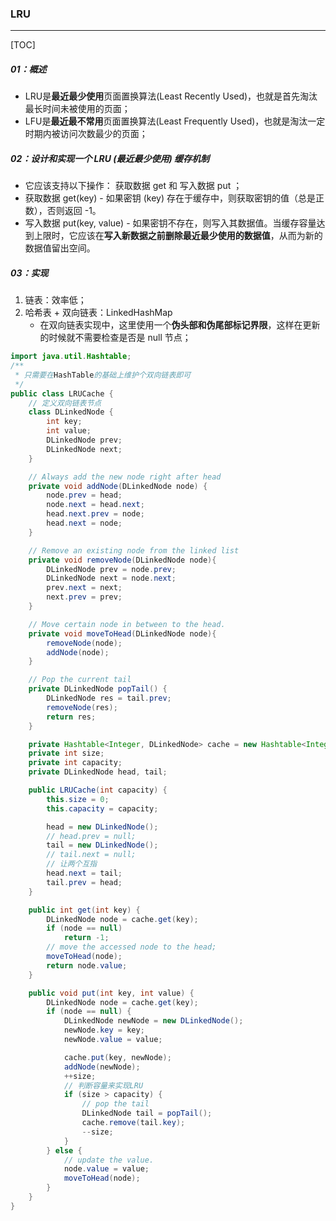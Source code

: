 ### LRU

------

[TOC]

##### 01：概述

- LRU是**最近最少使用**页面置换算法(Least Recently Used)，也就是首先淘汰最长时间未被使用的页面；
- LFU是**最近最不常用**页面置换算法(Least Frequently Used)，也就是淘汰一定时期内被访问次数最少的页面；

##### 02：设计和实现一个  LRU (最近最少使用) 缓存机制

- 它应该支持以下操作： 获取数据 get 和 写入数据 put ；
- 获取数据 get(key) - 如果密钥 (key) 存在于缓存中，则获取密钥的值（总是正数），否则返回 -1。
- 写入数据 put(key, value) - 如果密钥不存在，则写入其数据值。当缓存容量达到上限时，它应该在**写入新数据之前删除最近最少使用的数据值**，从而为新的数据值留出空间。

##### 03：实现

1. 链表：效率低；
2. 哈希表 + 双向链表：LinkedHashMap
   - 在双向链表实现中，这里使用一个**伪头部和伪尾部标记界限**，这样在更新的时候就不需要检查是否是 null 节点；

```java
import java.util.Hashtable;
/**
 * 只需要在HashTable的基础上维护个双向链表即可
 */
public class LRUCache {
    // 定义双向链表节点
    class DLinkedNode {
        int key;
        int value;
        DLinkedNode prev;
        DLinkedNode next;
    }

    // Always add the new node right after head
    private void addNode(DLinkedNode node) {
        node.prev = head;
        node.next = head.next;
        head.next.prev = node;
        head.next = node;
    }

    // Remove an existing node from the linked list
    private void removeNode(DLinkedNode node){
        DLinkedNode prev = node.prev;
        DLinkedNode next = node.next;
        prev.next = next;
        next.prev = prev;
    }

    // Move certain node in between to the head.
    private void moveToHead(DLinkedNode node){
        removeNode(node);
        addNode(node);
    }

    // Pop the current tail
    private DLinkedNode popTail() {
        DLinkedNode res = tail.prev;
        removeNode(res);
        return res;
    }

    private Hashtable<Integer, DLinkedNode> cache = new Hashtable<Integer, DLinkedNode>();
    private int size;
    private int capacity;
    private DLinkedNode head, tail;

    public LRUCache(int capacity) {
        this.size = 0;
        this.capacity = capacity;

        head = new DLinkedNode();
        // head.prev = null;
        tail = new DLinkedNode();
        // tail.next = null;
        // 让两个互指
        head.next = tail;
        tail.prev = head;
    }

    public int get(int key) {
        DLinkedNode node = cache.get(key);
        if (node == null) 
            return -1;
        // move the accessed node to the head;
        moveToHead(node);
        return node.value;
    }

    public void put(int key, int value) {
        DLinkedNode node = cache.get(key);
        if (node == null) {
            DLinkedNode newNode = new DLinkedNode();
            newNode.key = key;
            newNode.value = value;

            cache.put(key, newNode);
            addNode(newNode);
            ++size;
            // 判断容量来实现LRU
            if (size > capacity) {
                // pop the tail
                DLinkedNode tail = popTail();
                cache.remove(tail.key);
                --size;
            }
        } else {
            // update the value.
            node.value = value;
            moveToHead(node);
        }
    }
}
```

